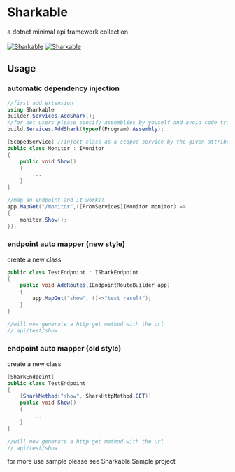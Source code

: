 # Sharkable
a dotnet minimal api framework collection \
\
[![Sharkable](https://img.shields.io/nuget/v/Sharkable.svg?color=red&style=flat-square)](https://www.nuget.org/packages/Sharkable/)
[![Sharkable](https://img.shields.io/nuget/dt/Sharkable.svg?style=flat-square)](https://www.nuget.org/packages/Sharkable/)
## Usage

### automatic dependency injection
```csharp
//first add extension
using Sharkable
builder.Services.AddShark();
//for aot users please specify assemblies by youself and avoid code trim
build.Services.AddShark(typeof(Program).Assembly);

[ScopedService] //inject class as a scoped service by the given attribute
public class Monitor : IMonitor
{
    public void Show()
    {
        ...
    }
}

//map an endpoint and it works!
app.MapGet("/monitor",([FromServices]IMonitor monitor) =>
{
    monitor.Show();
});
```
### endpoint auto mapper (new style)
create a new class
```csharp
public class TestEndpoint : ISharkEndpoint
{
    public void AddRoutes(IEndpointRouteBuilder app)
    {
        app.MapGet("show", ()=>"test result");
    }
}

//will now generate a http get method with the url
// api/test/show
```

### endpoint auto mapper (old style)
create a new class
```csharp
[SharkEndpoint]
public class TestEndpoint
{
    [SharkMethod("show", SharkHttpMethod.GET)]
    public void Show()
    {
        ...
    }
}

//will now generate a http get method with the url
// api/test/show
```
for more use sample please see Sharkable.Sample project
